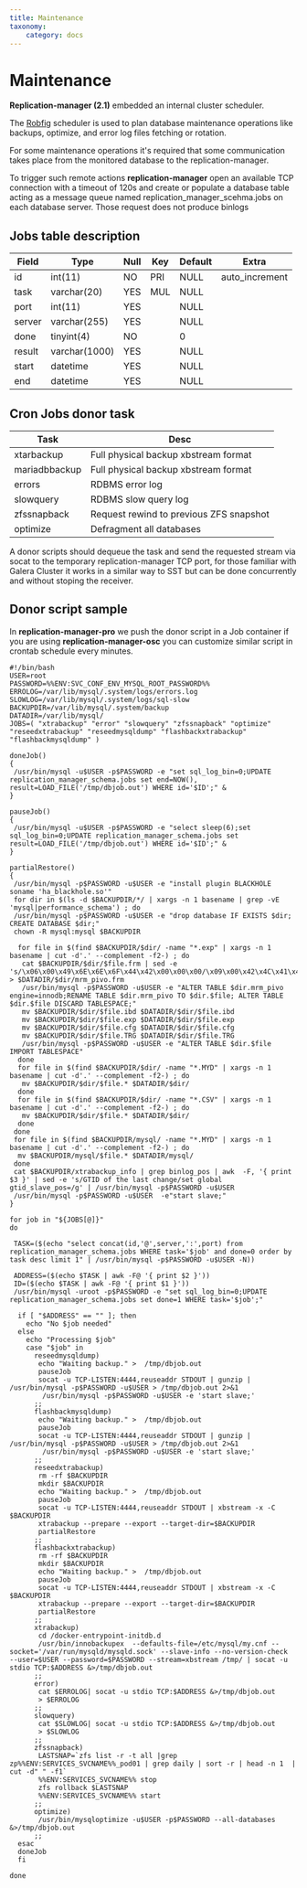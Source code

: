 ```yaml
---
title: Maintenance
taxonomy:
    category: docs
---
```


# Maintenance

**Replication-manager (2.1)**  embedded an internal cluster scheduler.

The [Robfig](https://godoc.org/github.com/robfig/cron) scheduler is used to plan database maintenance operations like backups, optimize, and error log files fetching or rotation.

For some maintenance operations it's required that some communication takes place from the monitored database to the replication-manager.

To trigger such remote actions **replication-manager** open an available TCP connection with a timeout of 120s and create or populate a database table acting as a message queue named replication_manager_scehma.jobs on each database server. Those request does not produce binlogs  

## Jobs table description

| Field  | Type          | Null | Key | Default | Extra          |
|--------|---------------|------|-----|---------|----------------|
| id     | int(11)       | NO   | PRI | NULL    | auto_increment |
| task   | varchar(20)   | YES  | MUL | NULL    |                |
| port   | int(11)       | YES  |     | NULL    |                |
| server | varchar(255)  | YES  |     | NULL    |                |
| done   | tinyint(4)    | NO   |     | 0       |                |
| result | varchar(1000) | YES  |     | NULL    |                |
| start  | datetime      | YES  |     | NULL    |                |
| end    | datetime      | YES  |     | NULL    |                |

## Cron Jobs donor task

| Task   | Desc          |
|--------|---------------|
| xtarbackup | Full physical backup xbstream format  |
| mariadbbackup | Full physical backup xbstream format  |
| errors | RDBMS error log|
| slowquery | RDBMS slow query log |
| zfssnapback | Request rewind to previous ZFS snapshot |
| optimize | Defragment all databases |


A donor scripts should dequeue the task and send the requested stream via socat to the temporary replication-manager TCP port, for those familiar with Galera Cluster it works in a similar way to SST but can be done concurrently and without stoping the receiver.

## Donor script sample

In **replication-manager-pro** we push the donor script in a Job container if you are using   **replication-manager-osc** you can customize similar script in crontab schedule every minutes.

```
#!/bin/bash
USER=root
PASSWORD=%%ENV:SVC_CONF_ENV_MYSQL_ROOT_PASSWORD%%
ERROLOG=/var/lib/mysql/.system/logs/errors.log
SLOWLOG=/var/lib/mysql/.system/logs/sql-slow
BACKUPDIR=/var/lib/mysql/.system/backup
DATADIR=/var/lib/mysql/
JOBS=( "xtrabackup" "error" "slowquery" "zfssnapback" "optimize" "reseedxtrabackup" "reseedmysqldump" "flashbackxtrabackup" "flashbackmysqldump" )

doneJob()
{
 /usr/bin/mysql -u$USER -p$PASSWORD -e "set sql_log_bin=0;UPDATE replication_manager_schema.jobs set end=NOW(), result=LOAD_FILE('/tmp/dbjob.out') WHERE id='$ID';" &
}

pauseJob()
{
 /usr/bin/mysql -u$USER -p$PASSWORD -e "select sleep(6);set sql_log_bin=0;UPDATE replication_manager_schema.jobs set result=LOAD_FILE('/tmp/dbjob.out') WHERE id='$ID';" &
}

partialRestore()
{
 /usr/bin/mysql -p$PASSWORD -u$USER -e "install plugin BLACKHOLE soname 'ha_blackhole.so'"
 for dir in $(ls -d $BACKUPDIR/*/ | xargs -n 1 basename | grep -vE 'mysql|performance_schema') ; do
 /usr/bin/mysql -p$PASSWORD -u$USER -e "drop database IF EXISTS $dir; CREATE DATABASE $dir;"
 chown -R mysql:mysql $BACKUPDIR

  for file in $(find $BACKUPDIR/$dir/ -name "*.exp" | xargs -n 1 basename | cut -d'.' --complement -f2-) ; do
   cat $BACKUPDIR/$dir/$file.frm | sed -e 's/\x06\x00\x49\x6E\x6E\x6F\x44\x42\x00\x00\x00/\x09\x00\x42\x4C\x41\x43\x4B\x48\x4F\x4C\x45/g' > $DATADIR/$dir/mrm_pivo.frm
   /usr/bin/mysql -p$PASSWORD -u$USER -e "ALTER TABLE $dir.mrm_pivo  engine=innodb;RENAME TABLE $dir.mrm_pivo TO $dir.$file; ALTER TABLE $dir.$file DISCARD TABLESPACE;"
   mv $BACKUPDIR/$dir/$file.ibd $DATADIR/$dir/$file.ibd
   mv $BACKUPDIR/$dir/$file.exp $DATADIR/$dir/$file.exp
   mv $BACKUPDIR/$dir/$file.cfg $DATADIR/$dir/$file.cfg
   mv $BACKUPDIR/$dir/$file.TRG $DATADIR/$dir/$file.TRG
   /usr/bin/mysql -p$PASSWORD -u$USER -e "ALTER TABLE $dir.$file IMPORT TABLESPACE"
  done
  for file in $(find $BACKUPDIR/$dir/ -name "*.MYD" | xargs -n 1 basename | cut -d'.' --complement -f2-) ; do
   mv $BACKUPDIR/$dir/$file.* $DATADIR/$dir/
  done
  for file in $(find $BACKUPDIR/$dir/ -name "*.CSV" | xargs -n 1 basename | cut -d'.' --complement -f2-) ; do
   mv $BACKUPDIR/$dir/$file.* $DATADIR/$dir/
  done
 done
 for file in $(find $BACKUPDIR/mysql/ -name "*.MYD" | xargs -n 1 basename | cut -d'.' --complement -f2-) ; do
  mv $BACKUPDIR/mysql/$file.* $DATADIR/mysql/
 done
 cat $BACKUPDIR/xtrabackup_info | grep binlog_pos | awk  -F, '{ print $3 }' | sed -e 's/GTID of the last change/set global gtid_slave_pos=/g' | /usr/bin/mysql -p$PASSWORD -u$USER
 /usr/bin/mysql -p$PASSWORD -u$USER  -e"start slave;"
}

for job in "${JOBS[@]}"
do

 TASK=($(echo "select concat(id,'@',server,':',port) from replication_manager_schema.jobs WHERE task='$job' and done=0 order by task desc limit 1" | /usr/bin/mysql -p$PASSWORD -u$USER -N))

 ADDRESS=($(echo $TASK | awk -F@ '{ print $2 }'))
 ID=($(echo $TASK | awk -F@ '{ print $1 }'))
 /usr/bin/mysql -uroot -p$PASSWORD -e "set sql_log_bin=0;UPDATE replication_manager_schema.jobs set done=1 WHERE task='$job';"

  if [ "$ADDRESS" == "" ]; then
    echo "No $job needed"
  else
    echo "Processing $job"
    case "$job" in
      reseedmysqldump)
       echo "Waiting backup." >  /tmp/dbjob.out
       pauseJob
       socat -u TCP-LISTEN:4444,reuseaddr STDOUT | gunzip | /usr/bin/mysql -p$PASSWORD -u$USER > /tmp/dbjob.out 2>&1
        /usr/bin/mysql -p$PASSWORD -u$USER -e 'start slave;'
      ;;
      flashbackmysqldump)
       echo "Waiting backup." >  /tmp/dbjob.out
       pauseJob
       socat -u TCP-LISTEN:4444,reuseaddr STDOUT | gunzip | /usr/bin/mysql -p$PASSWORD -u$USER > /tmp/dbjob.out 2>&1
        /usr/bin/mysql -p$PASSWORD -u$USER -e 'start slave;'
      ;;
      reseedxtrabackup)
       rm -rf $BACKUPDIR
       mkdir $BACKUPDIR
       echo "Waiting backup." >  /tmp/dbjob.out
       pauseJob
       socat -u TCP-LISTEN:4444,reuseaddr STDOUT | xbstream -x -C $BACKUPDIR
       xtrabackup --prepare --export --target-dir=$BACKUPDIR
       partialRestore
      ;;
      flashbackxtrabackup)
       rm -rf $BACKUPDIR
       mkdir $BACKUPDIR
       echo "Waiting backup." >  /tmp/dbjob.out
       pauseJob
       socat -u TCP-LISTEN:4444,reuseaddr STDOUT | xbstream -x -C $BACKUPDIR
       xtrabackup --prepare --export --target-dir=$BACKUPDIR
       partialRestore
      ;;
      xtrabackup)
       cd /docker-entrypoint-initdb.d
       /usr/bin/innobackupex  --defaults-file=/etc/mysql/my.cnf --socket='/var/run/mysqld/mysqld.sock' --slave-info --no-version-check  --user=$USER --password=$PASSWORD --stream=xbstream /tmp/ | socat -u stdio TCP:$ADDRESS &>/tmp/dbjob.out
      ;;
      error)
       cat $ERROLOG| socat -u stdio TCP:$ADDRESS &>/tmp/dbjob.out
       > $ERROLOG
      ;;
      slowquery)
       cat $SLOWLOG| socat -u stdio TCP:$ADDRESS &>/tmp/dbjob.out
       > $SLOWLOG
      ;;
      zfssnapback)
       LASTSNAP=`zfs list -r -t all |grep zp%%ENV:SERVICES_SVCNAME%%_pod01 | grep daily | sort -r | head -n 1  | cut -d" " -f1`
       %%ENV:SERVICES_SVCNAME%% stop
       zfs rollback $LASTSNAP
       %%ENV:SERVICES_SVCNAME%% start
      ;;
      optimize)
       /usr/bin/mysqloptimize -u$USER -p$PASSWORD --all-databases &>/tmp/dbjob.out
      ;;
  esac
  doneJob
  fi

done

```
